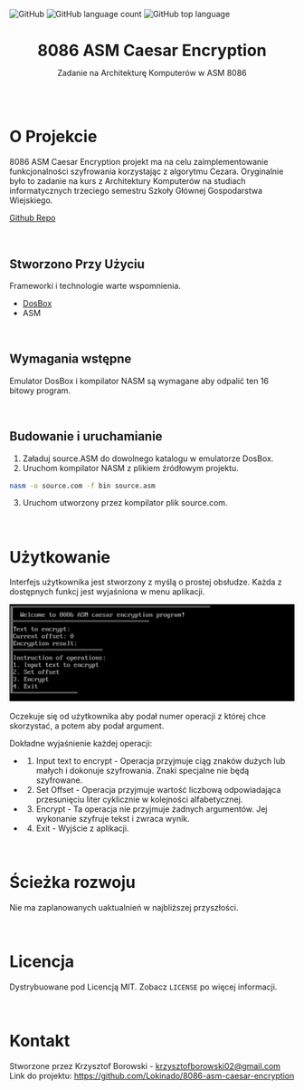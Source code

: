 <!--
+++
author = "Krzysztof Borowski"
title = "8086 ASM Caesar Encryption"
date = "2023-03-06"
description = "8086 ASM project ma na celu zaimplementowanie funkcjonalności szyfrowania korzystając z algorytmu Cezara."
summary = "8086 ASM project ma na celu zaimplementowanie funkcjonalności szyfrowania korzystając z algorytmu Cezara."
draft="false"
tags = [
    "asm", 
    "computer architecture",
]
categories = [
    "assignments",
]
+++
-->

![GitHub](https://img.shields.io/github/license/Lokinado/8086-asm-caesar-encryption?style=for-the-badge)
![GitHub language count](https://img.shields.io/github/languages/count/Lokinado/8086-asm-caesar-encryption?style=for-the-badge)
![GitHub top language](https://img.shields.io/github/languages/top/Lokinado/8086-asm-caesar-encryption?style=for-the-badge)

<p align="center">
    <h1 align="center" style="border-bottom: none; margin-bottom: 0">
        <strong>
            8086 ASM Caesar Encryption
        </strong>
    </h1>

  <p align="center">
    Zadanie na Architekturę Komputerów w ASM 8086
    <br />
  </p>
</p>

<br><br>

# O Projekcie
8086 ASM Caesar Encryption projekt ma na celu zaimplementowanie funkcjonalności szyfrowania korzystając z algorytmu Cezara. Oryginalnie było to zadanie na kurs z Architektury Komputerów na studiach informatycznych trzeciego semestru Szkoły Głównej Gospodarstwa Wiejskiego. 

[Github Repo](https://github.com/Lokinado/CheckersOnline)

<br>

## Stworzono Przy Użyciu
Frameworki i technologie warte wspomnienia.
* [DosBox](https://www.dosbox.com/)
* ASM

<br>

##  Wymagania wstępne
Emulator DosBox i kompilator NASM są wymagane aby odpalić ten 16 bitowy program.

<br>

## Budowanie i uruchamianie
1. Załaduj source.ASM do dowolnego katalogu w emulatorze DosBox. 
2. Uruchom kompilator NASM z plikiem źródłowym projektu.
```sh
nasm -o source.com -f bin source.asm
```
3. Uruchom utworzony przez kompilator plik source.com.

<br>

# Użytkowanie
Interfejs użytkownika jest stworzony z myślą o prostej obsłudze. Każda z dostępnych funkcj jest wyjaśniona w menu aplikacji.

![Image of application interface](https://raw.githubusercontent.com/Lokinado/8086-asm-caesar-encryption/main/Images/Img1.png "Interface!")

Oczekuje się od użytkownika aby podał numer operacji z której chce skorzystać, a potem aby podał argument. 

Dokładne wyjaśnienie każdej operacji:
* 1. Input text to encrypt - Operacja przyjmuje ciąg znaków dużych lub małych i dokonuje szyfrowania. Znaki specjalne nie będą szyfrowane.
* 2. Set Offset - Operacja przyjmuje wartość liczbową odpowiadająca przesunięciu liter cyklicznie w kolejności alfabetycznej.
* 3. Encrypt - Ta operacja nie przyjmuje żadnych argumentów. Jej wykonanie szyfruje tekst i zwraca wynik.
* 4. Exit - Wyjście z aplikacji.

<br>

# Ścieżka rozwoju
Nie ma zaplanowanych uaktualnień w najbliższej przyszłości.

<br>

# Licencja
Dystrybuowane pod Licencją MIT. Zobacz `LICENSE` po więcej informacji.

<br>

# Kontakt
Stworzone przez Krzysztof Borowski - krzysztofborowski02@gmail.com
<br>
Link do projektu: https://github.com/Lokinado/8086-asm-caesar-encryption
